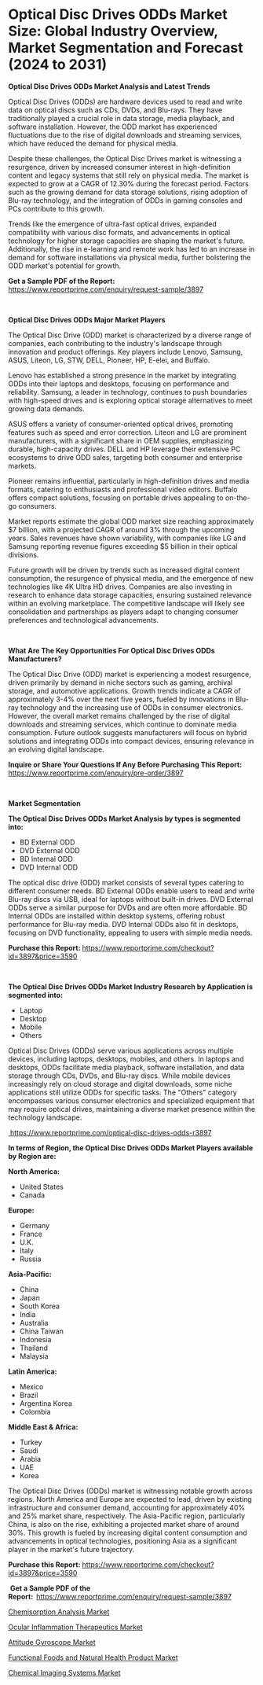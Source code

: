 <p><h1>Optical Disc Drives ODDs Market Size: Global Industry Overview, Market Segmentation and Forecast (2024 to 2031)</h1></p><p><strong>Optical Disc Drives ODDs Market Analysis and Latest Trends</strong></p>
<p><p>Optical Disc Drives (ODDs) are hardware devices used to read and write data on optical discs such as CDs, DVDs, and Blu-rays. They have traditionally played a crucial role in data storage, media playback, and software installation. However, the ODD market has experienced fluctuations due to the rise of digital downloads and streaming services, which have reduced the demand for physical media. </p><p>Despite these challenges, the Optical Disc Drives market is witnessing a resurgence, driven by increased consumer interest in high-definition content and legacy systems that still rely on physical media. The market is expected to grow at a CAGR of 12.30% during the forecast period. Factors such as the growing demand for data storage solutions, rising adoption of Blu-ray technology, and the integration of ODDs in gaming consoles and PCs contribute to this growth. </p><p>Trends like the emergence of ultra-fast optical drives, expanded compatibility with various disc formats, and advancements in optical technology for higher storage capacities are shaping the market's future. Additionally, the rise in e-learning and remote work has led to an increase in demand for software installations via physical media, further bolstering the ODD market's potential for growth.</p></p>
<p><strong>Get a Sample PDF of the Report:&nbsp;</strong> <a href="https://www.reportprime.com/enquiry/request-sample/3897">https://www.reportprime.com/enquiry/request-sample/3897</a></p>
<p>&nbsp;</p>
<p><strong>Optical Disc Drives ODDs Major Market Players</strong></p>
<p><p>The Optical Disc Drive (ODD) market is characterized by a diverse range of companies, each contributing to the industry's landscape through innovation and product offerings. Key players include Lenovo, Samsung, ASUS, Liteon, LG, STW, DELL, Pioneer, HP, E-elei, and Buffalo. </p><p>Lenovo has established a strong presence in the market by integrating ODDs into their laptops and desktops, focusing on performance and reliability. Samsung, a leader in technology, continues to push boundaries with high-speed drives and is exploring optical storage alternatives to meet growing data demands.</p><p>ASUS offers a variety of consumer-oriented optical drives, promoting features such as speed and error correction. Liteon and LG are prominent manufacturers, with a significant share in OEM supplies, emphasizing durable, high-capacity drives. DELL and HP leverage their extensive PC ecosystems to drive ODD sales, targeting both consumer and enterprise markets.</p><p>Pioneer remains influential, particularly in high-definition drives and media formats, catering to enthusiasts and professional video editors. Buffalo offers compact solutions, focusing on portable drives appealing to on-the-go consumers. </p><p>Market reports estimate the global ODD market size reaching approximately $7 billion, with a projected CAGR of around 3% through the upcoming years. Sales revenues have shown variability, with companies like LG and Samsung reporting revenue figures exceeding $5 billion in their optical divisions.</p><p>Future growth will be driven by trends such as increased digital content consumption, the resurgence of physical media, and the emergence of new technologies like 4K Ultra HD drives. Companies are also investing in research to enhance data storage capacities, ensuring sustained relevance within an evolving marketplace. The competitive landscape will likely see consolidation and partnerships as players adapt to changing consumer preferences and technological advancements.</p></p>
<p>&nbsp;</p>
<p><strong>What Are The Key Opportunities For Optical Disc Drives ODDs Manufacturers?</strong></p>
<p><p>The Optical Disc Drive (ODD) market is experiencing a modest resurgence, driven primarily by demand in niche sectors such as gaming, archival storage, and automotive applications. Growth trends indicate a CAGR of approximately 3-4% over the next five years, fueled by innovations in Blu-ray technology and the increasing use of ODDs in consumer electronics. However, the overall market remains challenged by the rise of digital downloads and streaming services, which continue to dominate media consumption. Future outlook suggests manufacturers will focus on hybrid solutions and integrating ODDs into compact devices, ensuring relevance in an evolving digital landscape.</p></p>
<p><strong>Inquire or Share Your Questions If Any Before Purchasing This Report:</strong> <a href="https://www.reportprime.com/enquiry/pre-order/3897">https://www.reportprime.com/enquiry/pre-order/3897</a></p>
<p>&nbsp;</p>
<p><strong>Market Segmentation</strong></p>
<p><strong>The Optical Disc Drives ODDs Market Analysis by types is segmented into:</strong></p>
<p><ul><li>BD External ODD</li><li>DVD External ODD</li><li>BD Internal ODD</li><li>DVD Internal ODD</li></ul></p>
<p><p>The optical disc drive (ODD) market consists of several types catering to different consumer needs. BD External ODDs enable users to read and write Blu-ray discs via USB, ideal for laptops without built-in drives. DVD External ODDs serve a similar purpose for DVDs and are often more affordable. BD Internal ODDs are installed within desktop systems, offering robust performance for Blu-ray media. DVD Internal ODDs also fit in desktops, focusing on DVD functionality, appealing to users with simple media needs.</p></p>
<p><strong>Purchase this Report:&nbsp;</strong><a href="https://www.reportprime.com/checkout?id=3897&price=3590">https://www.reportprime.com/checkout?id=3897&price=3590</a></p>
<p>&nbsp;</p>
<p><strong>The Optical Disc Drives ODDs Market Industry Research by Application is segmented into:</strong></p>
<p><ul><li>Laptop</li><li>Desktop</li><li>Mobile</li><li>Others</li></ul></p>
<p><p>Optical Disc Drives (ODDs) serve various applications across multiple devices, including laptops, desktops, mobiles, and others. In laptops and desktops, ODDs facilitate media playback, software installation, and data storage through CDs, DVDs, and Blu-ray discs. While mobile devices increasingly rely on cloud storage and digital downloads, some niche applications still utilize ODDs for specific tasks. The "Others" category encompasses various consumer electronics and specialized equipment that may require optical drives, maintaining a diverse market presence within the technology landscape.</p></p>
<p><a href="https://www.reportprime.com/optical-disc-drives-odds-r3897">&nbsp;https://www.reportprime.com/optical-disc-drives-odds-r3897</a></p>
<p><strong>In terms of Region, the Optical Disc Drives ODDs Market Players available by Region are:</strong></p>
<p>
    <p> <strong> North America: </strong>
        <ul>
            <li>United States</li>
            <li>Canada</li>
        </ul>
        </p> 
    <p> <strong> Europe: </strong>
        <ul>
            <li>Germany</li>
            <li>France</li>
            <li>U.K.</li>
            <li>Italy</li>
            <li>Russia</li>
        </ul>
        </p> 
    <p> <strong> Asia-Pacific: </strong>
        <ul>
            <li>China</li>
            <li>Japan</li>
            <li>South Korea</li>
            <li>India</li>
            <li>Australia</li>
            <li>China Taiwan</li>
            <li>Indonesia</li>
            <li>Thailand</li>
            <li>Malaysia</li>
        </ul>
        </p> 
    <p> <strong> Latin America: </strong>
        <ul>
            <li>Mexico</li>
            <li>Brazil</li>
            <li>Argentina Korea</li>
            <li>Colombia</li>
        </ul>
        </p> 
    <p> <strong> Middle East & Africa: </strong>
        <ul>
            <li>Turkey</li>
            <li>Saudi</li>
            <li>Arabia</li>
            <li>UAE</li>
            <li>Korea</li>
        </ul>
    </p>
    </p>
<p><p>The Optical Disc Drives (ODDs) market is witnessing notable growth across regions. North America and Europe are expected to lead, driven by existing infrastructure and consumer demand, accounting for approximately 40% and 25% market share, respectively. The Asia-Pacific region, particularly China, is also on the rise, exhibiting a projected market share of around 30%. This growth is fueled by increasing digital content consumption and advancements in optical technologies, positioning Asia as a significant player in the market's future trajectory.</p></p>
<p><strong>Purchase this Report: </strong><a href="https://www.reportprime.com/checkout?id=3897&price=3590">https://www.reportprime.com/checkout?id=3897&price=3590</a></p>
<p>&nbsp;<strong>Get a Sample PDF of the Report:&nbsp;&nbsp;</strong><a href="https://www.reportprime.com/enquiry/request-sample/3897">https://www.reportprime.com/enquiry/request-sample/3897</a></p>
<p><strong></strong></p>
<p><p><a href="https://www.linkedin.com/pulse/chemisorption-analysis-market-global-share-ranking-overall-ssg8e?trackingId=X5gQL5tfQ0GCZ8rzL55sig%3D%3D">Chemisorption Analysis Market</a></p><p><a href="https://issuu.com/reportprime-2/docs/ocular-inflammation-therapeutics-ma_06774ac8bcafa8">Ocular Inflammation Therapeutics Market</a></p><p><a href="https://www.linkedin.com/pulse/what-growth-drivers-attitude-gyroscope-market-comprehensive-g9r6e?trackingId=QGheLM2eSdSPwDMqcpFLDA%3D%3D">Attitude Gyroscope Market</a></p><p><a href="https://issuu.com/reportprime-2/docs/functional-foods-and-natural-health_b7b9749f211b12">Functional Foods and Natural Health Product Market</a></p><p><a href="https://www.linkedin.com/pulse/global-market-pulse-trends-growth-analysis-chemical-imaging-5cefe?trackingId=eqdKmbL7S3ip7%2FKfMCIRQw%3D%3D">Chemical Imaging Systems Market</a></p></p>